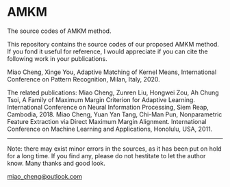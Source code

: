 # AMKM
The source codes of AMKM method.

This repository contains the source codes of our proposed AMKM method. If you fond it useful for reference, I would appreciate if you can cite the following work in your publications.

Miao Cheng, Xinge You, Adaptive Matching of Kernel Means, International Conference on Pattern Recognition, Milan, Italy, 2020.

The related publications:
Miao Cheng, Zunren Liu, Hongwei Zou, Ah Chung Tsoi, A Family of Maximum Margin Criterion for Adaptive Learning. International Conference on Neural Information Processing, Siem Reap, Cambodia, 2018.
Miao Cheng, Yuan Yan Tang, Chi-Man Pun, Nonparametric Feature Extraction via Direct Maximum Margin Alignment. International Conference on Machine Learning and Applications, Honolulu, USA, 2011.


**********************************************************************************************
Note: there may exist minor errors in the sources, as it has been put on hold for a long time. If you find any, please do not hestitate to let the author know. Many thanks and good look.


miao_cheng@outlook.com


